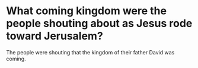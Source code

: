 # What coming kingdom were the people shouting about as Jesus rode toward Jerusalem?

The people were shouting that the kingdom of their father David was coming.
